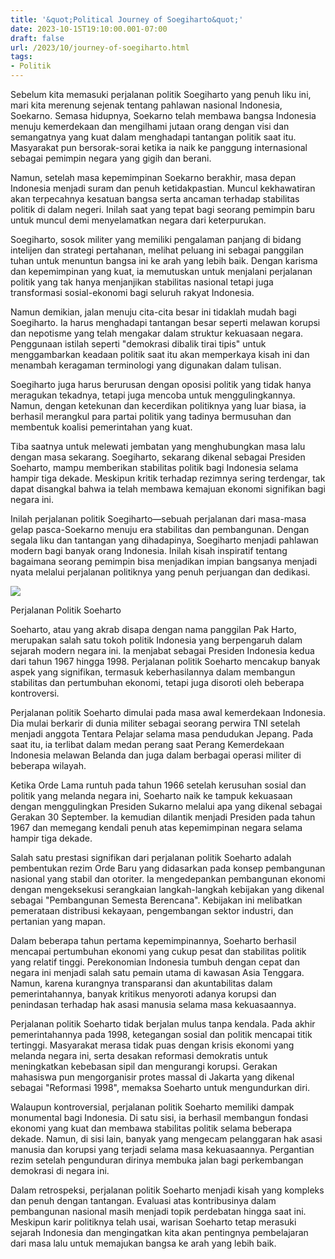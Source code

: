 ```yaml
---
title: '&quot;Political Journey of Soegiharto&quot;'
date: 2023-10-15T19:10:00.001-07:00
draft: false
url: /2023/10/journey-of-soegiharto.html
tags: 
- Politik
---
```


  

Sebelum kita memasuki perjalanan politik Soegiharto yang penuh liku ini, mari kita merenung sejenak tentang pahlawan nasional Indonesia, Soekarno. Semasa hidupnya, Soekarno telah membawa bangsa Indonesia menuju kemerdekaan dan mengilhami jutaan orang dengan visi dan semangatnya yang kuat dalam menghadapi tantangan politik saat itu. Masyarakat pun bersorak-sorai ketika ia naik ke panggung internasional sebagai pemimpin negara yang gigih dan berani.

  

Namun, setelah masa kepemimpinan Soekarno berakhir, masa depan Indonesia menjadi suram dan penuh ketidakpastian. Muncul kekhawatiran akan terpecahnya kesatuan bangsa serta ancaman terhadap stabilitas politik di dalam negeri. Inilah saat yang tepat bagi seorang pemimpin baru untuk muncul demi menyelamatkan negara dari keterpurukan.

  

Soegiharto, sosok militer yang memiliki pengalaman panjang di bidang intelijen dan strategi pertahanan, melihat peluang ini sebagai panggilan tuhan untuk menuntun bangsa ini ke arah yang lebih baik. Dengan karisma dan kepemimpinan yang kuat, ia memutuskan untuk menjalani perjalanan politik yang tak hanya menjanjikan stabilitas nasional tetapi juga transformasi sosial-ekonomi bagi seluruh rakyat Indonesia.

  

Namun demikian, jalan menuju cita-cita besar ini tidaklah mudah bagi Soegiharto. Ia harus menghadapi tantangan besar seperti melawan korupsi dan nepotisme yang telah mengakar dalam struktur kekuasaan negara. Penggunaan istilah seperti "demokrasi dibalik tirai tipis" untuk menggambarkan keadaan politik saat itu akan memperkaya kisah ini dan menambah keragaman terminologi yang digunakan dalam tulisan.

  

Soegiharto juga harus berurusan dengan oposisi politik yang tidak hanya meragukan tekadnya, tetapi juga mencoba untuk menggulingkannya. Namun, dengan ketekunan dan kecerdikan politiknya yang luar biasa, ia berhasil merangkul para partai politik yang tadinya bermusuhan dan membentuk koalisi pemerintahan yang kuat.

  

Tiba saatnya untuk melewati jembatan yang menghubungkan masa lalu dengan masa sekarang. Soegiharto, sekarang dikenal sebagai Presiden Soeharto, mampu memberikan stabilitas politik bagi Indonesia selama hampir tiga dekade. Meskipun kritik terhadap rezimnya sering terdengar, tak dapat disangkal bahwa ia telah membawa kemajuan ekonomi signifikan bagi negara ini.

  

Inilah perjalanan politik Soegiharto—sebuah perjalanan dari masa-masa gelap pasca-Soekarno menuju era stabilitas dan pembangunan. Dengan segala liku dan tantangan yang dihadapinya, Soegiharto menjadi pahlawan modern bagi banyak orang Indonesia. Inilah kisah inspiratif tentang bagaimana seorang pemimpin bisa menjadikan impian bangsanya menjadi nyata melalui perjalanan politiknya yang penuh perjuangan dan dedikasi.

  

![](https://blogger.googleusercontent.com/img/b/R29vZ2xl/AVvXsEh-ZfMig7aMlWT7e0wyuhHrrgizYSLMxe1wjDpPxy_V1BdOBaW-ElOJYYXL8R5LQW8ZdEdMjt-HUJ7eIZvrAGSMfMwJ37KAAchrhMqOSv2v5OqgGGxOyqTx4-EoJZJBsKum7U1HppQ1tdZs/s640/Foto+paling+atas.jpg)

  

Perjalanan Politik Soeharto

  

Soeharto, atau yang akrab disapa dengan nama panggilan Pak Harto, merupakan salah satu tokoh politik Indonesia yang berpengaruh dalam sejarah modern negara ini. Ia menjabat sebagai Presiden Indonesia kedua dari tahun 1967 hingga 1998. Perjalanan politik Soeharto mencakup banyak aspek yang signifikan, termasuk keberhasilannya dalam membangun stabilitas dan pertumbuhan ekonomi, tetapi juga disoroti oleh beberapa kontroversi.

  

Perjalanan politik Soeharto dimulai pada masa awal kemerdekaan Indonesia. Dia mulai berkarir di dunia militer sebagai seorang perwira TNI setelah menjadi anggota Tentara Pelajar selama masa pendudukan Jepang. Pada saat itu, ia terlibat dalam medan perang saat Perang Kemerdekaan Indonesia melawan Belanda dan juga dalam berbagai operasi militer di beberapa wilayah.

  

Ketika Orde Lama runtuh pada tahun 1966 setelah kerusuhan sosial dan politik yang melanda negara ini, Soeharto naik ke tampuk kekuasaan dengan menggulingkan Presiden Sukarno melalui apa yang dikenal sebagai Gerakan 30 September. Ia kemudian dilantik menjadi Presiden pada tahun 1967 dan memegang kendali penuh atas kepemimpinan negara selama hampir tiga dekade.

  

Salah satu prestasi signifikan dari perjalanan politik Soeharto adalah pembentukan rezim Orde Baru yang didasarkan pada konsep pembangunan nasional yang stabil dan otoriter. Ia mengedepankan pembangunan ekonomi dengan mengeksekusi serangkaian langkah-langkah kebijakan yang dikenal sebagai "Pembangunan Semesta Berencana". Kebijakan ini melibatkan pemerataan distribusi kekayaan, pengembangan sektor industri, dan pertanian yang mapan.

  

Dalam beberapa tahun pertama kepemimpinannya, Soeharto berhasil mencapai pertumbuhan ekonomi yang cukup pesat dan stabilitas politik yang relatif tinggi. Perekonomian Indonesia tumbuh dengan cepat dan negara ini menjadi salah satu pemain utama di kawasan Asia Tenggara. Namun, karena kurangnya transparansi dan akuntabilitas dalam pemerintahannya, banyak kritikus menyoroti adanya korupsi dan penindasan terhadap hak asasi manusia selama masa kekuasaannya.

  

Perjalanan politik Soeharto tidak berjalan mulus tanpa kendala. Pada akhir pemerintahannya pada 1998, ketegangan sosial dan politik mencapai titik tertinggi. Masyarakat merasa tidak puas dengan krisis ekonomi yang melanda negara ini, serta desakan reformasi demokratis untuk meningkatkan kebebasan sipil dan mengurangi korupsi. Gerakan mahasiswa pun mengorganisir protes massal di Jakarta yang dikenal sebagai "Reformasi 1998", memaksa Soeharto untuk mengundurkan diri.

  

Walaupun kontroversial, perjalanan politik Soeharto memiliki dampak monumental bagi Indonesia. Di satu sisi, ia berhasil membangun fondasi ekonomi yang kuat dan membawa stabilitas politik selama beberapa dekade. Namun, di sisi lain, banyak yang mengecam pelanggaran hak asasi manusia dan korupsi yang terjadi selama masa kekuasaannya. Pergantian rezim setelah pengunduran dirinya membuka jalan bagi perkembangan demokrasi di negara ini.

  

Dalam retrospeksi, perjalanan politik Soeharto menjadi kisah yang kompleks dan penuh dengan tantangan. Evaluasi atas kontribusinya dalam pembangunan nasional masih menjadi topik perdebatan hingga saat ini. Meskipun karir politiknya telah usai, warisan Soeharto tetap merasuki sejarah Indonesia dan mengingatkan kita akan pentingnya pembelajaran dari masa lalu untuk memajukan bangsa ke arah yang lebih baik.